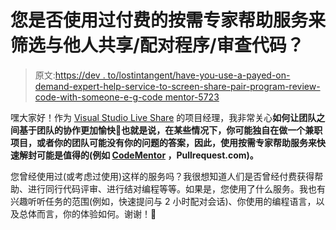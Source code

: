 # 您是否使用过付费的按需专家帮助服务来筛选与他人共享/配对程序/审查代码？

> 原文:[https://dev . to/lostintangent/have-you-use-a-payed-on-demand-expert-help-service-to-screen-share-pair-program-review-code-with-someone-e-g-code mentor-5723](https://dev.to/lostintangent/have-you-used-a-paid-on-demand-expert-help-service-to-screen-share-pair-program-review-code-with-someone-e-g-codementor-5723)

嘿大家好！作为 [Visual Studio Live Share](https://aka.ms/vsls-why) 的项目经理，我非常关心**如何让团队之间基于团队的协作更加愉快🚀也就是说，在某些情况下，你可能独自在做一个兼职项目，或者你的团队可能没有你的问题的答案，因此，使用按需专家帮助服务来快速解封可能是值得的(例如 [CodeMentor](https://CodeMentor.io) ，Pullrequest.com)。**

您曾经使用过(或考虑过使用)这样的服务吗？我很想知道人们是否曾经付费获得帮助、进行同行代码评审、进行结对编程等等。如果是，您使用了什么服务。我也有兴趣听听任务的范围(例如，快速提问与 2 小时配对会话)、你使用的编程语言，以及总体而言，你的体验如何。谢谢！🙌
